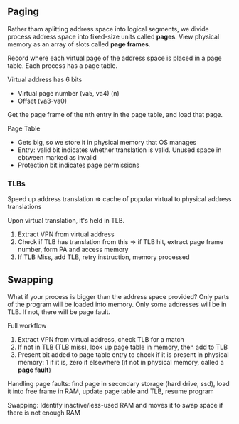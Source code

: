 ## Paging

Rather tham aplitting address space into logical segments, we divide process address space into fixed-size units called **pages**. View physical memory as an array of slots called **page frames**.  

Record where each virtual page of the address space is placed in a page table. Each process has a page table.

Virtual address has 6 bits
- Virtual page number (va5, va4) (n)
- Offset (va3-va0)

Get the page frame of the nth entry in the page table, and load that page.

Page Table
- Gets big, so we store it in physical memory that OS manages
- Entry: valid bit indicates whether translation is valid. Unused space in ebtween marked as invalid
- Protection bit indicates page permissions

### TLBs
Speed up address translation => cache of popular virtual to physical address translations

Upon virtual translation, it's held in TLB.
1. Extract VPN from virtual address
2. Check if TLB has translation from this => if TLB hit, extract page frame number, form PA and access memory
3. If TLB Miss, add TLB, retry instruction, memory processed

## Swapping
What if your process is bigger than the address space provided? Only parts of the program will be loaded into memory. Only some addresses will be in TLB. If not, there will be page fault.

Full workflow
1. Extract VPN from virtual address, check TLB for a match
2. If not in TLB (TLB miss), look up page table in memory, then add to TLB
3. Present bit added to page table entry to check if it is present in physical memory: 1 if it is, zero if elsewhere (if not in physical memory, called a **page fault**)

Handling page faults: find page in secondary storage (hard drive, ssd), load it into free frame in RAM, update page table and TLB, resume program

Swapping: Identify inactive/less-used RAM and moves it to swap space if there is not enough RAM
